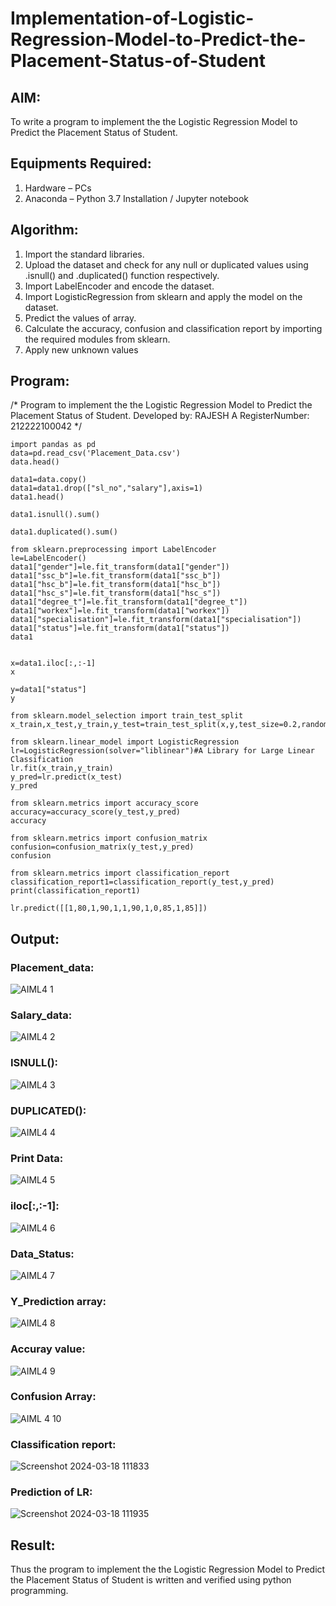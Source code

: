 # Implementation-of-Logistic-Regression-Model-to-Predict-the-Placement-Status-of-Student

## AIM:
To write a program to implement the the Logistic Regression Model to Predict the Placement Status of Student.

## Equipments Required:
1. Hardware – PCs
2. Anaconda – Python 3.7 Installation / Jupyter notebook

## Algorithm:
  1. Import the standard libraries.
  2. Upload the dataset and check for any null or duplicated values using .isnull() and .duplicated() function respectively.
  3. Import LabelEncoder and encode the dataset.
  4. Import LogisticRegression from sklearn and apply the model on the dataset.
  5. Predict the values of array.
  6. Calculate the accuracy, confusion and classification report by importing the required modules from sklearn.
  7. Apply new unknown values
## Program:
/*
Program to implement the the Logistic Regression Model to Predict the Placement Status of Student.
Developed by: RAJESH A
RegisterNumber: 212222100042 
*/
```
import pandas as pd
data=pd.read_csv('Placement_Data.csv')
data.head()

data1=data.copy()
data1=data1.drop(["sl_no","salary"],axis=1)
data1.head()

data1.isnull().sum()

data1.duplicated().sum()

from sklearn.preprocessing import LabelEncoder
le=LabelEncoder()
data1["gender"]=le.fit_transform(data1["gender"])
data1["ssc_b"]=le.fit_transform(data1["ssc_b"])
data1["hsc_b"]=le.fit_transform(data1["hsc_b"])
data1["hsc_s"]=le.fit_transform(data1["hsc_s"])
data1["degree_t"]=le.fit_transform(data1["degree_t"])
data1["workex"]=le.fit_transform(data1["workex"])
data1["specialisation"]=le.fit_transform(data1["specialisation"])
data1["status"]=le.fit_transform(data1["status"])
data1


x=data1.iloc[:,:-1]
x

y=data1["status"]
y

from sklearn.model_selection import train_test_split
x_train,x_test,y_train,y_test=train_test_split(x,y,test_size=0.2,random_state=0)

from sklearn.linear_model import LogisticRegression
lr=LogisticRegression(solver="liblinear")#A Library for Large Linear Classification
lr.fit(x_train,y_train)
y_pred=lr.predict(x_test)
y_pred

from sklearn.metrics import accuracy_score
accuracy=accuracy_score(y_test,y_pred)
accuracy

from sklearn.metrics import confusion_matrix
confusion=confusion_matrix(y_test,y_pred)
confusion

from sklearn.metrics import classification_report
classification_report1=classification_report(y_test,y_pred)
print(classification_report1)

lr.predict([[1,80,1,90,1,1,90,1,0,85,1,85]])
```

## Output:
### Placement_data:
![AIML4 1](https://github.com/Rajeshanbu/Implementation-of-Logistic-Regression-Model-to-Predict-the-Placement-Status-of-Student/assets/118924713/54a62258-b91f-4aac-b0ee-2009d97046f1)

### Salary_data:
![AIML4 2](https://github.com/Rajeshanbu/Implementation-of-Logistic-Regression-Model-to-Predict-the-Placement-Status-of-Student/assets/118924713/4abf3c8d-be23-482d-8202-8d3c10bc3741)

### ISNULL():
![AIML4 3](https://github.com/Rajeshanbu/Implementation-of-Logistic-Regression-Model-to-Predict-the-Placement-Status-of-Student/assets/118924713/87d4379b-23ed-42b4-909e-70e55fb0d120)


### DUPLICATED():
![AIML4 4](https://github.com/Rajeshanbu/Implementation-of-Logistic-Regression-Model-to-Predict-the-Placement-Status-of-Student/assets/118924713/9bfd5f56-a1b1-48a1-8eee-8bced3a4377f)

### Print Data:
![AIML4 5](https://github.com/Rajeshanbu/Implementation-of-Logistic-Regression-Model-to-Predict-the-Placement-Status-of-Student/assets/118924713/df436c7b-c0db-4ff7-9848-d16c64aef93b)

### iloc[:,:-1]:
![AIML4 6](https://github.com/Rajeshanbu/Implementation-of-Logistic-Regression-Model-to-Predict-the-Placement-Status-of-Student/assets/118924713/04404df1-ae6f-4bd8-8457-3318655ba91e)

### Data_Status:
![AIML4 7](https://github.com/Rajeshanbu/Implementation-of-Logistic-Regression-Model-to-Predict-the-Placement-Status-of-Student/assets/118924713/eaf8b031-5eae-46bd-b670-e9e967228ca6)

### Y_Prediction array:
![AIML4 8](https://github.com/Rajeshanbu/Implementation-of-Logistic-Regression-Model-to-Predict-the-Placement-Status-of-Student/assets/118924713/f2eeca58-481e-44eb-af93-c11303f2aa82)

### Accuray value:
![AIML4 9](https://github.com/Rajeshanbu/Implementation-of-Logistic-Regression-Model-to-Predict-the-Placement-Status-of-Student/assets/118924713/daadec14-9939-40e8-ba05-c57dcf27469a)

### Confusion Array:
![AIML 4 10](https://github.com/Rajeshanbu/Implementation-of-Logistic-Regression-Model-to-Predict-the-Placement-Status-of-Student/assets/118924713/ade73f46-9569-4c6d-91ff-92714538b240)

### Classification report:
![Screenshot 2024-03-18 111833](https://github.com/Rajeshanbu/Implementation-of-Logistic-Regression-Model-to-Predict-the-Placement-Status-of-Student/assets/118924713/19851979-eed2-4743-9ad7-aea964ee9042)
### Prediction of LR:
![Screenshot 2024-03-18 111935](https://github.com/Rajeshanbu/Implementation-of-Logistic-Regression-Model-to-Predict-the-Placement-Status-of-Student/assets/118924713/dbc871f4-bbce-40d4-ba57-6cda4f3a677b)
## Result:
Thus the program to implement the the Logistic Regression Model to Predict the Placement Status of Student is written and verified using python programming.
